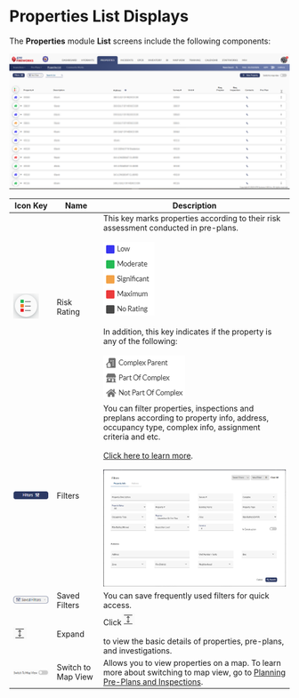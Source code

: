 # Properties List Displays

The **Properties** module **List** screens include the following components:

![image-20250123-151054.png](./attachments/image-20250123-151054.png)

| **Icon Key** | **Name** | **Description** |
| --- | --- | --- |
| ![image-20250123-151315.png](./attachments/image-20250123-151315.png) | Risk Rating | This key marks properties according to their risk assessment conducted in pre-plans.<br><br>![image-20250123-151428.png](./attachments/image-20250123-151428.png)<br><br>In addition, this key indicates if the property is any of the following:<br><br>![image-20250123-151540.png](./attachments/image-20250123-151540.png) |
| ![image-20250123-151824.png](./attachments/image-20250123-151824.png) | Filters | You can filter properties, inspections and preplans according to property info, address, occupancy type, complex info, assignment criteria and etc.<br><br>[Click here to learn more](../getting-started-with-fireworks-properties/properties-module-filters.md).<br><br>![image-20250123-152247.png](./attachments/image-20250123-152247.png) |
| ![image-20250123-151853.png](./attachments/image-20250123-151853.png) | Saved Filters | You can save frequently used filters for quick access. |
| ![image-20250123-151921.png](./attachments/image-20250123-151921.png) | Expand | Click![image-20250123-151921.png](./attachments/image-20250123-151921.png)<br><br> to view the basic details of properties, pre-plans, and investigations. |
| ![image-20250123-152055.png](./attachments/image-20250123-152055.png) | Switch to Map View | Allows you to view properties on a map. To learn more about switching to map view, go to [Planning Pre-Plans and Inspections](../getting-started-with-fireworks-properties/switching-to-map-view.md). |